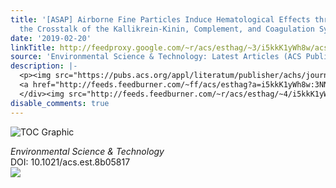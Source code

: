 ```yaml
---
title: '[ASAP] Airborne Fine Particles Induce Hematological Effects through Regulating
  the Crosstalk of the Kallikrein-Kinin, Complement, and Coagulation Systems'
date: '2019-02-20'
linkTitle: http://feedproxy.google.com/~r/acs/esthag/~3/i5kkK1yWh8w/acs.est.8b05817
source: 'Environmental Science & Technology: Latest Articles (ACS Publications)'
description: |-
  <p><img src="https://pubs.acs.org/appl/literatum/publisher/achs/journals/content/esthag/0/esthag.ahead-of-print/acs.est.8b05817/20190220/images/medium/es-2018-058177_0007.gif" alt="TOC Graphic"/></p><div><cite>Environmental Science & Technology</cite></div><div>DOI: 10.1021/acs.est.8b05817</div><div class="feedflare">
  <a href="http://feeds.feedburner.com/~ff/acs/esthag?a=i5kkK1yWh8w:3NNZUqwlLXE:yIl2AUoC8zA"><img src="http://feeds.feedburner.com/~ff/acs/esthag?d=yIl2AUoC8zA" border="0"></img></a>
  </div><img src="http://feeds.feedburner.com/~r/acs/esthag/~4/i5kkK1yWh8w" height="1" width="1" ...
disable_comments: true
---
```

<p><img src="https://pubs.acs.org/appl/literatum/publisher/achs/journals/content/esthag/0/esthag.ahead-of-print/acs.est.8b05817/20190220/images/medium/es-2018-058177_0007.gif" alt="TOC Graphic"/></p><div><cite>Environmental Science & Technology</cite></div><div>DOI: 10.1021/acs.est.8b05817</div><div class="feedflare">
<a href="http://feeds.feedburner.com/~ff/acs/esthag?a=i5kkK1yWh8w:3NNZUqwlLXE:yIl2AUoC8zA"><img src="http://feeds.feedburner.com/~ff/acs/esthag?d=yIl2AUoC8zA" border="0"></img></a>
</div><img src="http://feeds.feedburner.com/~r/acs/esthag/~4/i5kkK1yWh8w" height="1" width="1" ...